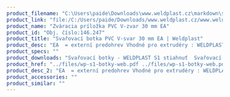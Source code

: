 ```yaml
---
product_filename: "C:\Users\paide\Downloads\www.weldplast.cz\markdown\svarovaci-botka-pvc-v-svar-30-mm-ea.md"
product_link: "file:/C:/Users/paide/Downloads/www.weldplast.cz/www.weldplast.cz/sk/svarovaci-botka-pvc-v-svar-30-mm-ea"
product_name: "Zváracia príložka PVC V-zvar 30 mm EA"
product_id: "Obj. číslo:146.247"
product_title: "Svařovací botka PVC V-svar 30 mm EA | Weldplast"
product_desc: "EA  = externí predohrev Vhodné pro extrudéry : WELDPLAST S2 PVCWELDPLAST S4WELDPLAST S6"
product_specs: ""
product_downloads: "Svařovací botky - WELDPLAST S1 stiahnuť  Svařovací botky - FUSION 2/3/3C WELDPLAST S2 stiahnuť  Svařovací botky - WELDPLAST S2 PVC S4 S6 stiahnuť"
product_href: "../files/wp-s1-botky-web.pdf ../files/wp-s1-botky-web.pdf ../files/prehled-botek-fusion-2-3-3c-weldplast-s21.pdf ../files/prehled-botek-fusion-2-3-3c-weldplast-s21.pdf ../files/prehled-botek-weldplast-s2pvc-s4-s62.pdf ../files/prehled-botek-weldplast-s2pvc-s4-s62.pdf"
product_desc_2: "EA  = externí predohrev Vhodné pro extrudéry : WELDPLAST S2 PVCWELDPLAST S4WELDPLAST S6"
product_accessories: ""
product_similar: ""
---
```

